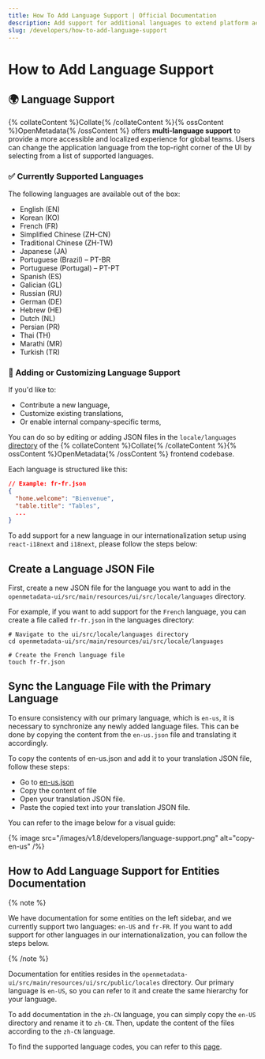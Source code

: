 ```yaml
---
title: How To Add Language Support | Official Documentation
description: Add support for additional languages to extend platform accessibility and usability across global teams.
slug: /developers/how-to-add-language-support
---
```


# How to Add Language Support

## 🌍 Language Support

{% collateContent %}Collate{% /collateContent %}{% ossContent %}OpenMetadata{% /ossContent %} offers **multi-language support** to provide a more accessible and localized experience for global teams. Users can change the application language from the top-right corner of the UI by selecting from a list of supported languages.

### ✅ Currently Supported Languages

The following languages are available out of the box:

- English (EN)
- Korean (KO)
- French (FR)
- Simplified Chinese (ZH-CN)
- Traditional Chinese (ZH-TW)
- Japanese (JA)
- Portuguese (Brazil) – PT-BR
- Portuguese (Portugal) – PT-PT
- Spanish (ES)
- Galician (GL)
- Russian (RU)
- German (DE)
- Hebrew (HE)
- Dutch (NL)
- Persian (PR)
- Thai (TH)
- Marathi (MR)
- Turkish (TR)

### 📁 Adding or Customizing Language Support

If you'd like to:

- Contribute a new language,
- Customize existing translations,
- Or enable internal company-specific terms,

You can do so by editing or adding JSON files in the `locale/languages` [directory](https://github.com/open-metadata/OpenMetadata/tree/main/openmetadata-ui/src/main/resources/ui/src/locale/languages) of the {% collateContent %}Collate{% /collateContent %}{% ossContent %}OpenMetadata{% /ossContent %} frontend codebase.

Each language is structured like this:

```json
// Example: fr-fr.json
{
  "home.welcome": "Bienvenue",
  "table.title": "Tables",
  ...
}
```

To add support for a new language in our internationalization setup using `react-i18next` and `i18next`, please follow the steps below:

## Create a Language JSON File

First, create a new JSON file for the language you want to add in the `openmetadata-ui/src/main/resources/ui/src/locale/languages` directory.

For example, if you want to add support for the `French` language, you can create a file called `fr-fr.json` in the languages directory:

```shell
# Navigate to the ui/src/locale/languages directory
cd openmetadata-ui/src/main/resources/ui/src/locale/languages

# Create the French language file
touch fr-fr.json

```

## Sync the Language File with the Primary Language

To ensure consistency with our primary language, which is `en-us`, it is necessary to synchronize any newly added language files. This can be done by copying the content from the `en-us.json` file and translating it accordingly.

To copy the contents of en-us.json and add it to your translation JSON file, follow these steps:

- Go to [en-us.json](https://github.com/open-metadata/OpenMetadata/blob/main/openmetadata-ui/src/main/resources/ui/src/locale/languages/en-us.json)
- Copy the content of file
- Open your translation JSON file.
- Paste the copied text into your translation JSON file.

You can refer to the image below for a visual guide:

{% image
src="/images/v1.8/developers/language-support.png"
alt="copy-en-us"
/%}


## How to Add Language Support for Entities Documentation

{% note %}

We have documentation for some entities on the left sidebar, and we currently support two languages: `en-US` and `fr-FR`. If you want to add support for other languages in our internationalization, you can follow the steps below.

{% /note %}

Documentation for entities resides in the `openmetadata-ui/src/main/resources/ui/src/public/locales` directory. Our primary language is `en-US`, so you can refer to it and create the same hierarchy for your language.

To add documentation in the `zh-CN` language, you can simply copy the `en-US` directory and rename it to `zh-CN`. Then, update the content of the files according to the `zh-CN` language.

To find the supported language codes, you can refer to this [page](https://github.com/open-metadata/OpenMetadata/blob/main/openmetadata-ui/src/main/resources/ui/src/utils/i18next/i18nextUtil.ts#L27-38).